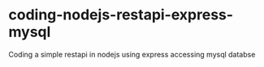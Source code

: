 # coding-nodejs-restapi-express-mysql
Coding a simple  restapi in nodejs using express accessing mysql databse
